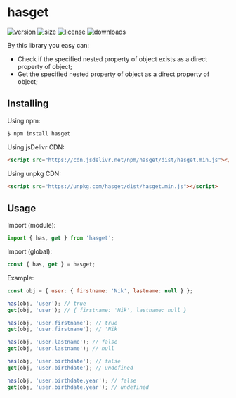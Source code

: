 # hasget
[![version](https://img.shields.io/npm/v/hasget.svg?style=flat-square&logo=npm)](https://npmjs.com/package/hasget)
[![size](https://img.shields.io/bundlephobia/min/hasget.svg?style=flat-square&logo=npm)](https://npmjs.com/package/hasget)
[![license](https://img.shields.io/npm/l/hasget.svg?style=flat-square&logo=npm)](https://npmjs.com/package/hasget)
[![downloads](https://img.shields.io/npm/dm/hasget.svg?style=flat-square&logo=npm)](https://npmjs.com/package/hasget)

By this library you easy can:
- Check if the specified nested property of object exists as a direct property of object;
- Get the specified nested property of object as a direct property of object;

## Installing
Using npm:
```bash
$ npm install hasget
```

Using jsDelivr CDN:
```html
<script src="https://cdn.jsdelivr.net/npm/hasget/dist/hasget.min.js"></script>
```

Using unpkg CDN:
```html
<script src="https://unpkg.com/hasget/dist/hasget.min.js"></script>
```

## Usage
Import (module):
```js
import { has, get } from 'hasget';
```

Import (global):
```js
const { has, get } = hasget;
```

Example:
```js
const obj = { user: { firstname: 'Nik', lastname: null } };

has(obj, 'user'); // true
get(obj, 'user'); // { firstname: 'Nik', lastname: null }

has(obj, 'user.firstname'); // true
get(obj, 'user.firstname'); // 'Nik'

has(obj, 'user.lastname'); // false
get(obj, 'user.lastname'); // null

has(obj, 'user.birthdate'); // false
get(obj, 'user.birthdate'); // undefined

has(obj, 'user.birthdate.year'); // false
get(obj, 'user.birthdate.year'); // undefined
```

